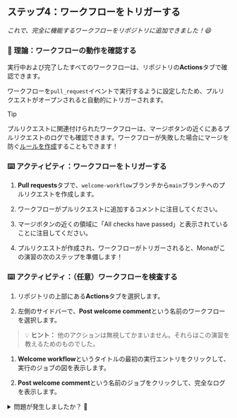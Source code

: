 ## ステップ4：ワークフローをトリガーする

_これで、完全に機能するワークフローをリポジトリに追加できました！😄_

### 📖 理論：ワークフローの動作を確認する

実行中および完了したすべてのワークフローは、リポジトリの**Actions**タブで確認できます。

ワークフローを`pull_request`イベントで実行するように設定したため、プルリクエストがオープンされると自動的にトリガーされます。

> [!TIP]
> プルリクエストに関連付けられたワークフローは、マージボタンの近くにあるプルリクエストのログでも確認できます。ワークフローが失敗した場合にマージを防ぐ[ルールを作成](https://docs.github.com/ja/repositories/configuring-branches-and-merges-in-your-repository/managing-rulesets/available-rules-for-rulesets#require-status-checks-to-pass-before-merging)することもできます！

### ⌨️ アクティビティ：ワークフローをトリガーする

1. **Pull requests**タブで、`welcome-workflow`ブランチから`main`ブランチへのプルリクエストを作成します。

1. ワークフローがプルリクエストに追加するコメントに注目してください。

1. マージボタンの近くの領域に「All checks have passed」と表示されていることに注目してください。

1. プルリクエストが作成され、ワークフローがトリガーされると、Monaがこの演習の次のステップを準備します！

### ⌨️ アクティビティ：（任意）ワークフローを検査する

1. リポジトリの上部にある**Actions**タブを選択します。

1. 左側のサイドバーで、**Post welcome comment**という名前のワークフローを選択します。

  > 💡 **ヒント：** 他のアクションは無視してかまいません。それらはこの演習を教えるためのものでした。

1. **Welcome workflow**というタイトルの最初の実行エントリをクリックして、実行のジョブの図を表示します。

1. **Post welcome comment**という名前のジョブをクリックして、完全なログを表示します。


<details>
<summary>問題が発生しましたか？ 🤷</summary><br/>

- ワークフローの実行詳細とエラーについては、**Actions**タブを確認してください。

</details>